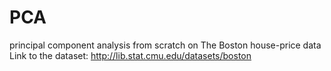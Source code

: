 # PCA
principal component analysis from scratch on The Boston house-price data  
Link to the dataset: http://lib.stat.cmu.edu/datasets/boston
